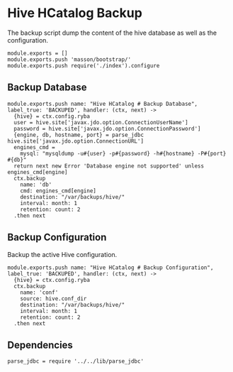 
# Hive HCatalog Backup

The backup script dump the content of the hive database as well as the
configuration.

    module.exports = []
    module.exports.push 'masson/bootstrap/'
    module.exports.push require('./index').configure

## Backup Database

    module.exports.push name: "Hive HCatalog # Backup Database", label_true: 'BACKUPED', handler: (ctx, next) ->
      {hive} = ctx.config.ryba
      user = hive.site['javax.jdo.option.ConnectionUserName']
      password = hive.site['javax.jdo.option.ConnectionPassword']
      {engine, db, hostname, port} = parse_jdbc hive.site['javax.jdo.option.ConnectionURL']
      engines_cmd =
        mysql: "mysqldump -u#{user} -p#{password} -h#{hostname} -P#{port} #{db}"
      return next new Error 'Database engine not supported' unless engines_cmd[engine]
      ctx.backup
        name: 'db'
        cmd: engines_cmd[engine]
        destination: "/var/backups/hive/"
        interval: month: 1
        retention: count: 2
      .then next

## Backup Configuration

Backup the active Hive configuration.

    module.exports.push name: "Hive HCatalog # Backup Configuration", label_true: 'BACKUPED', handler: (ctx, next) ->
      {hive} = ctx.config.ryba
      ctx.backup
        name: 'conf'
        source: hive.conf_dir
        destination: "/var/backups/hive/"
        interval: month: 1
        retention: count: 2
      .then next

## Dependencies

    parse_jdbc = require '../../lib/parse_jdbc'




